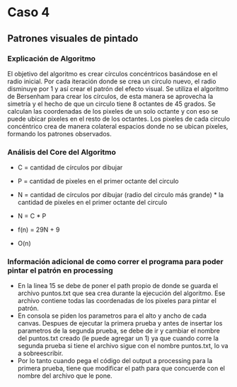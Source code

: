 # Caso 4
## Patrones visuales de pintado

### Explicación de Algoritmo

El objetivo del algoritmo es crear círculos concéntricos basándose en el radio inicial. Por cada iteración donde se crea un circulo nuevo, el radio disminuye por 1 y así crear el patrón del efecto visual. Se utiliza el algoritmo de Bersenham para crear los círculos, de esta manera se aprovecha la simetría y el hecho de que un circulo tiene 8 octantes de 45 grados. Se calculan las coordenadas de los pixeles de un solo octante y con eso se puede ubicar pixeles en el resto de los octantes. Los pixeles de cada circulo concéntrico crea de manera colateral espacios donde no se ubican pixeles, formando los patrones observados.

### Análisis del Core del Algoritmo

- C = cantidad de círculos por dibujar
- P = cantidad de pixeles en el primer octante del circulo
- N = cantidad de círculos por dibujar (radio del circulo más grande) * la cantidad de pixeles en el primer octante del circulo
- N = C * P

- f(n) = 29N + 9
- O(n)

### Información adicional de como correr el programa para poder pintar el patrón en processing

- En la linea 15 se debe de poner el path propio de donde se guarda el archivo puntos.txt que sea crea durante la ejecución del algoritmo. Ese archivo contiene todas las coordenadas de los pixeles para pintar el patrón.
- En consola se piden los parametros para el alto y ancho de cada canvas. Despues de ejecutar la primera prueba y antes de insertar los parametros de la segunda prueba, se debe de ir y cambiar el nombre del puntos.txt creado (le puede agregar un 1) ya que cuando corre la segunda prueba si tiene el archivo sigue con el nombre puntos.txt, lo va a sobreescribir.
- Por lo tanto cuando pega el código del output a processing para la primera prueba, tiene que modificar el path para que concuerde con el nombre del archivo que le pone.

